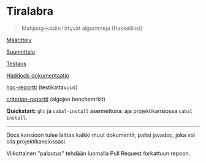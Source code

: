 # Tiralabra

> Mahjong-käsiin liittyvät algoritmeja (Haskelliksi)

[Määrittely](blob/master/Docs/Määrittelydokumentti.md)

[Suunnittelu](blob/master/Docs/Suunnitteludokumentti.md)

[Testaus](blob/master/Docs/Testausdokumentti.md)

[Haddock-dokumentaatio](http://simsaladin.users.paivola.fi/TiraLabra/)

[hpc-reportti](http://simsaladin.users.paivola.fi/TiraLabra-hpc/hpc_index.html)
(testikattavuus)

[criterion-raportti](http://simsaladin.users.paivola.fi/TiraLabra/benchmark_results.html)
(algojen benchamrkit)

**Quickstart:** `ghc` ja `cabal-install` asennettuna: aja projektikansiossa `cabal
install`.

----

Docs kansioon tulee laittaa kaikki muut dokumentit, paitsi javadoc, joka voi
olla projektikansiossasi.

Viikottainen "palautus" tehdään luomalla Pull Request forkattuun repoon.

